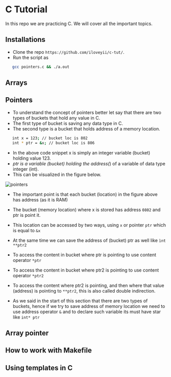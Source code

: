 C Tutorial
=====================================

In this repo we are practicing C. We will cover all the important topics.

## Installations
  * Clone the repo `https://github.com/iloveyii/c-tut/`.
  * Run the script as 
```bash
   gcc pointers.c && ./a.out
``` 


## Arrays

## Pointers 
  * To understand the concept of pointers better let say that there are two types of buckets that hold any value in C.
  * The first type of bucket is saving any data type in C.
  * The second type is a bucket that holds address of a memory location.
 ```bash
    int x = 123; // bucket loc is 802
    int * ptr = &x; // bucket loc is 806
```

  * In the above code snippet x is simply an integer variable (bucket) holding value 123.
  * *ptr is a variable (bucket) holding the address(*) of a variable of data type integer (int).
  * This can be visualized in the figure below.
  
  ![pointers](https://github.com/iloveyii/c-tut/blob/master/images/pointers-a-ptr.png)
  
  * The important point is that each bucket (location) in the figure above has address (as it is RAM)
  * The bucket (memory location) where x is stored has address `0802` and ptr is point it.
  * This location can be accessed by two ways, using `x` or pointer `ptr` which is equal to `&x`
  * At the same time we can save the address of (bucket) ptr as well like `ìnt **ptr2`
  
  * To access the content in bucket where ptr is pointing to use content operator `*ptr`
  * To access the content in bucket where ptr2 is pointing to use content operator `*ptr2`
  * To access the content where ptr2 is pointing, and then where that value (address) is pointing to `**ptr2`, this is also called double indirection.
  * As we said in the start of this section that there are two types of buckets, hence if we try to save address of memory location we need to use address operator `&` and to declare such variable its must have star like `int* ptr`

## Array pointer


## How to work with Makefile


## Using templates in C
